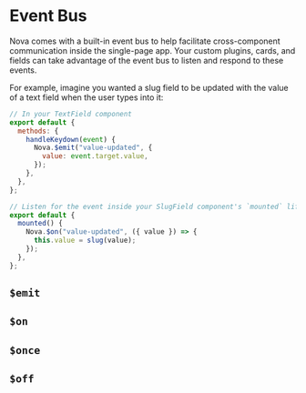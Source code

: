 # Event Bus

Nova comes with a built-in event bus to help facilitate cross-component communication inside the single-page app. Your custom plugins, cards, and fields can take advantage of the event bus to listen and respond to these events.

For example, imagine you wanted a slug field to be updated with the value of a text field when the user types into it:

```js
// In your TextField component
export default {
  methods: {
    handleKeydown(event) {
      Nova.$emit("value-updated", {
        value: event.target.value,
      });
    },
  },
};

// Listen for the event inside your SlugField component's `mounted` lifecycle method
export default {
  mounted() {
    Nova.$on("value-updated", ({ value }) => {
      this.value = slug(value);
    });
  },
};
```

## `$emit`

## `$on`

## `$once`

## `$off`
